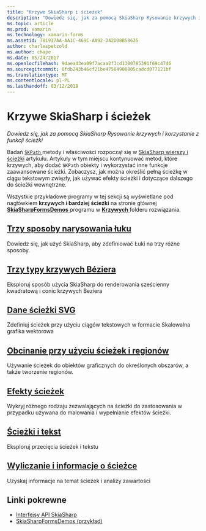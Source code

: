 ```yaml
---
title: "Krzywe SkiaSharp i ścieżek"
description: "Dowiedz się, jak za pomocą SkiaSharp Rysowanie krzywych i korzystanie z funkcji ścieżki"
ms.topic: article
ms.prod: xamarin
ms.technology: xamarin-forms
ms.assetid: 781937AA-AA1C-469C-AA92-D42D08B58635
author: charlespetzold
ms.author: chape
ms.date: 05/24/2017
ms.openlocfilehash: 9daea43ea09f7acaa2f3cd1300785391f69c4746
ms.sourcegitcommit: 0fdb243b46cf21be47584900805cadcd077121bf
ms.translationtype: MT
ms.contentlocale: pl-PL
ms.lasthandoff: 03/12/2018
---
```

# <a name="skiasharp-curves-and-paths"></a>Krzywe SkiaSharp i ścieżek

_Dowiedz się, jak za pomocą SkiaSharp Rysowanie krzywych i korzystanie z funkcji ścieżki_

Badań [ `SKPath` ](https://developer.xamarin.com/api/type/SkiaSharp.SKPath/) metody i właściwości rozpoczął się w [SkiaSharp wierszy i ścieżki](~/xamarin-forms/user-interface/graphics/skiasharp/paths/index.md) artykułu. Artykuły w tym miejscu kontynuować metod, które krzywych, aby dodać `SKPath` obiekty i wykorzystać inne funkcje zaawansowane ścieżki. Zobaczysz, jak można określić pełną ścieżkę w ciągu tekstowym zwięzły, jak używać efekty ścieżki i dotyczące dalszego do ścieżki wewnętrzne.

Wszystkie przykładowe programy w tej sekcji są wyświetlane pod nagłówkiem **krzywych i bardziej ścieżki** na stronie głównej [ **SkiaSharpFormsDemos** ](https://developer.xamarin.com/samples/xamarin-forms/SkiaSharpForms/SkiaSharpFormsDemos/) programu w [ **Krzywych** ](https://github.com/xamarin/xamarin-forms-samples/tree/master/SkiaSharpForms/SkiaSharpFormsDemos/SkiaSharpFormsDemos/SkiaSharpFormsDemos/Curves) folderu rozwiązania.

## <a name="three-ways-to-draw-an-arcarcsmd"></a>[Trzy sposoby narysowania łuku](arcs.md)

Dowiedz się, jak użyć SkiaSharp, aby zdefiniować Łuki na trzy różne sposoby.

## <a name="three-types-of-bzier-curvesbeziersmd"></a>[Trzy typy krzywych Béziera](beziers.md)

Eksploruj sposób użycia SkiaSharp do renderowania sześcienny kwadratową i conic krzywych Beziera

## <a name="svg-path-datapath-datamd"></a>[Dane ścieżki SVG](path-data.md)

Zdefiniuj ścieżek przy użyciu ciągów tekstowych w formacie Skalowalna grafika wektorowa

## <a name="clipping-with-paths-and-regionsclippingmd"></a>[Obcinanie przy użyciu ścieżek i regionów](clipping.md)

Używanie ścieżek do obiektów graficznych do określonych obszarów, a także tworzenie regionów.

## <a name="path-effectseffectsmd"></a>[Efekty ścieżek](effects.md)

Wykryj różnego rodzaju zezwalających na ścieżki do zastosowania w przypadku używana do malowania i wypełnianie efektów ścieżki.

## <a name="paths-and-texttext-pathsmd"></a>[Ścieżki i tekst](text-paths.md)

Eksploruj przecięcia ścieżek i tekstu

## <a name="path-information-and-enumerationinformationmd"></a>[Wyliczanie i informacje o ścieżce](information.md)

Uzyskaj informacje na temat ścieżek i analizy zawartości


## <a name="related-links"></a>Linki pokrewne

- [Interfejsy API SkiaSharp](https://developer.xamarin.com/api/root/SkiaSharp/)
- [SkiaSharpFormsDemos (przykład)](https://developer.xamarin.com/samples/xamarin-forms/SkiaSharpForms/SkiaSharpFormsDemos/)
